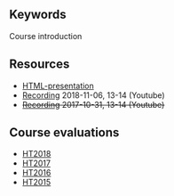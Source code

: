 ## Keywords
Course introduction

## Resources
- [HTML-presentation](https://rawgit.com/1dv022/syllabus/master/lectures/00/index.html#/)
- [Recording](https://youtu.be/Z_VqVn2tfco) 2018-11-06, 13-14 (Youtube)
- ~~[Recording](https://youtu.be/xSnCqwnkIHc) 2017-10-31, 13-14 (Youtube)~~

## Course evaluations
- [HT2018](https://github.com/1dv022/syllabus/raw/master/evalutations/1DV022-HT18.pdf)
- [HT2017](https://github.com/1dv022/syllabus/raw/master/evalutations/1DV022-HT17.pdf)
- [HT2016](https://github.com/1dv022/syllabus/raw/master/evalutations/1DV022-HT16.pdf)
- [HT2015](https://github.com/1dv022/syllabus/raw/master/evalutations/1DV022-HT15.pdf)

